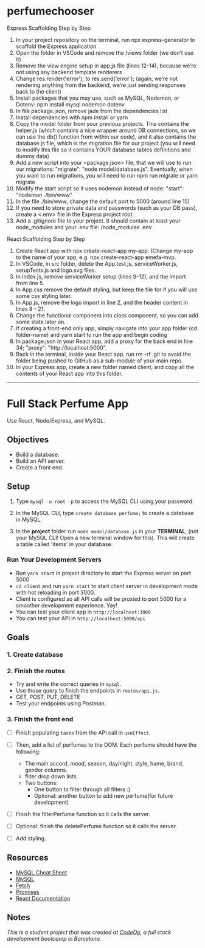 # perfumechooser

Express Scaffolding Step by Step

1. In your project repository on the terminal, run npx express-generator to scaffold the Express application
2. Open the folder in VSCode and remove the /views folder (we don’t use it)
3. Remove the view engine setup in app.js file (lines 12-14), because we’re not using any backend template renderers
4. Change res.render('error'); to res.send('error'); (again, we’re not rendering anything from the backend, we’re just sending responses back to the client)
5. Install packages that you may use, such as MySQL, Nodemon, or Dotenv: npm install mysql nodemon dotenv
6. In file package.json, remove jade from the dependencies list
7. Install dependencies with npm install or yarn
8. Copy the model folder from your previous projects. This contains the helper.js (which contains a nice wrapper around DB connections, so we can use the db() function from within our code), and it also contains the database.js file, which is the migration file for our project (you will need to modify this file so it contains YOUR database tables definitions and dummy data)
9. Add a new script into your <package.json> file, that we will use to run our migrations: "migrate": "node model/database.js". Eventually, when you want to run migrations, you will need to run npm run migrate or yarn migrate
10. Modify the start script so it uses nodemon instead of node: "start": "nodemon ./bin/www"
11. In the file ./bin/www, change the default port to 5000 (around line 15)
12. If you need to store private data and passwords (such as your DB pass), create a <.env> file in the Express project root.
13. Add a .gitignore file to your project. It should contain at least your node_modules and your .env file: /node_modules .env

React Scaffolding Step by Step

1. Create React app with npx create-react-app my-app. (Change my-app to the name of your app, e.g. npx create-react-app emefa-mvp.
2. In VSCode, in src folder, delete the App.test.js, serviceWorker.js, setupTests.js and logo.svg files.
3. In index.js, remove serviceWorker setup (lines 9-12), and the import from line 5.
4. In App.css remove the default styling, but keep the file for if you will use some css styling later.
5. In App.js, remove the logo import in line 2, and the header content in lines 8 - 21.
6. Change the functional component into class component, so you can add some state later on.
7. If creating a front-end only app, simply navigate into your app folder (cd folder-name) and yarn start to run the app and begin coding
8. In package.json in your React app, add a proxy for the back end in line 34; "proxy": "http://localhost:5000".
9. Back in the terminal, inside your React app, run rm -rf .git to avoid the folder being pushed to GitHub as a sub-module of your main repo.
10. In your Express app, create a new folder named client, and copy all the contents of your React app into this folder.

---

# Full Stack Perfume App

Use React, Node/Express, and MySQL.

## Objectives

- Build a database.
- Build an API server.
- Create a front end.

## Setup

1. Type `mysql -u root -p` to access the MySQL CLI using your password.

2. In the MySQL CLI, type `create database perfume;` to create a database in MySQL.

3. In the **project** folder run `node model/database.js` in your **TERMINAL**, (not your MySQL CLI! Open a new terminal window for this). This will create a table called 'items' in your database.

### Run Your Development Servers

- Run `yarn start` in project directory to start the Express server on port 5000
- `cd client` and run `yarn start` to start client server in development mode with hot reloading in port 3000.
- Client is configured so all API calls will be proxied to port 5000 for a smoother development experience. Yay!
- You can test your client app in `http://localhost:3000`
- You can test your API in `http://localhost:5000/api`

## Goals

### 1. Create database

### 2. Finish the routes

- Try and write the correct queries in `mysql`.
- Use those query to finish the endpoints in `routes/api.js`.
- GET, POST, PUT, DELETE
- Test your endpoints using Postman.

### 3. Finish the front end

- [ ] Finish populating `tasks` from the API call in `useEffect`.

- [ ] Then, add a list of perfumes to the DOM. Each perfume should have the following:
  - The main accord, mood, season, day/night, style, hame, brand, gender columns.
  - filter drop down lists.
  - Two buttons:
    - One button to filter through all filters :)
    - Optional: another button to add new perfume(for future development)
- [ ] Finish the filterPerfume function so it calls the server.
- [ ] Optional: finish the deletePerfume function so it calls the server.
- [ ] Add styling.

## Resources

- [MySQL Cheat Sheet](http://www.mysqltutorial.org/mysql-cheat-sheet.aspx)
- [MySQL](https://dev.mysql.com/doc/refman/8.0/en/database-use.html)
- [Fetch](https://developer.mozilla.org/en-US/docs/Web/API/Fetch_API/Using_Fetch)
- [Promises](https://developer.mozilla.org/en-US/docs/Web/JavaScript/Reference/Global_Objects/Promise)
- [React Documentation](https://reactjs.org/docs/hello-world.html)

## Notes

_This is a student project that was created at [CodeOp](http://CodeOp.tech), a full stack development bootcamp in Barcelona._
